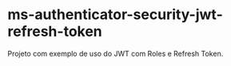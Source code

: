 # ms-authenticator-security-jwt-refresh-token
Projeto com exemplo de uso do JWT com Roles e Refresh Token.
